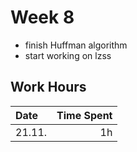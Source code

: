 # Week 8

- finish Huffman algorithm
- start working on lzss

## Work Hours
| Date   | Time Spent |
| :----- | ---------: |
| 21.11. | 1h         |
